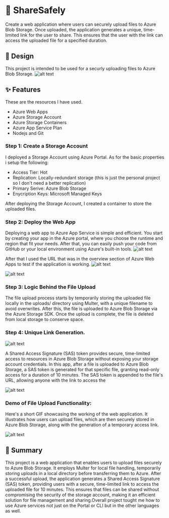 # 📂 ShareSafely 

Create a web application where users can securely upload files to Azure Blob Storage. Once uploaded, the application generates a unique, time-limited link for the user to share. This ensures that the user with the link can access the uploaded file for a specified duration.


## 🌟 Design
This project is intended to be used for a securly uploading files to Azure Blob Storage.
![alt text](Diagram.png)

## ✨ Features 
These are the resources I have used. 

- Azure Web Apps
- Azure Storage Account
- Azure Storage Containers
- Azure App Service Plan
- Nodejs and Git 

### Step 1: Create a Storage Account

I deployed a Storage Account using Azure Portal. As for the basic properties i setup the following:

- Access Tier: Hot 
- Replication: Locally-redundant storage (this is just the personal project so I don't need a better replication)
- Primary Serive: Azure Blob Storage 
- Enycription Keys: Microsoft Managed Keys

After deploying the Storage Account, I created a container to store the uploaded files.


### Step 2: Deploy the Web App 

Deploying a web app to Azure App Service is simple and efficient. You start by creating your app in the Azure portal, where you choose the runtime and region that fit your needs. After that, you can easily push your code from GitHub or your local environment using Azure's built-in tools. 
![alt text](<Opera Snapshot_2024-10-17_131551_portal.azure.com.png>)

After that I used the URL that was in the overview section of Azure Web Apps to test if the application is working. 
![alt text](<Opera Snapshot_2024-10-17_131643_portal.azure.com (2).png>)

![alt text](<Screenshot 2024-10-17 162429.png>)

### Step 3: Logic Behind the File Upload

The file upload process starts by temporarily storing the uploaded file locally in the uploads/ directory using Multer, with a unique filename to avoid overwrites. After this, the file is uploaded to Azure Blob Storage via the Azure Storage SDK. Once the upload is complete, the file is deleted from local storage to conserve space.

### Step 4: Unique Link Generation. 

![alt text](image.png)


A Shared Access Signature (SAS) token provides secure, time-limited access to resources in Azure Blob Storage without exposing your storage account credentials. In this app, after a file is uploaded to Azure Blob Storage, a SAS token is generated for that specific file, granting read-only access for a duration of 10 minutes. The SAS token is appended to the file's URL, allowing anyone with the link to access the

![alt text](image-1.png)


###  Demo of File Upload Functionality:

Here's a short GIF showcasing the working of the web application. It illustrates how users can upload files, which are then securely stored in Azure Blob Storage, along with the generation of a temporary access link.

![alt text](<bandicam2024-10-1713-38-12-289-ezgif.com-video-to-gif-converter (1).gif>)


## 📖 Summary

This project is a web application that enables users to upload files securely to Azure Blob Storage. It employs Multer for local file handling, temporarily storing uploads in a local directory before transferring them to Azure. After a successful upload, the application generates a Shared Access Signature (SAS) token, providing users with a secure, time-limited link to access the uploaded file for 10 minutes. This ensures that files can be shared without compromising the security of the storage account, making it an efficient solution for file management and sharing.Overall project tought me how to use Azure services not just on the Portal or CLI but in the other languages as well.
